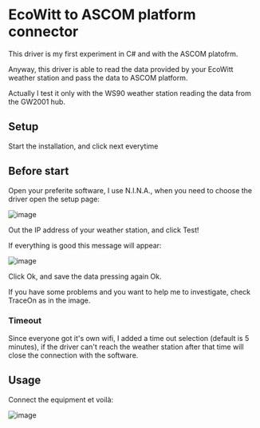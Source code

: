 # EcoWitt to ASCOM platform connector

This driver is my first experiment in C# and with the ASCOM platofrm.

Anyway, this driver is able to read the data provided by your EcoWitt weather station and pass the data to ASCOM platform.

Actually I test it only with the WS90 weather station reading the data from the GW2001 hub.

## Setup

Start the installation, and click next everytime

## Before start

Open your preferite software, I use N.I.N.A., when you need to choose the driver open the setup page:

![image](https://github.com/user-attachments/assets/80f09ad6-dea8-41cb-9188-c109f6a8de05)

Out the IP address of your weather station, and click Test!

If everything is good this message will appear:

![image](https://github.com/user-attachments/assets/2c455a76-4b36-481c-9fc1-7af3b9df3d63)

Click Ok, and save the data pressing again Ok.

If you have some problems and you want to help me to investigate, check TraceOn as in the image.

### Timeout
Since everyone got it's own wifi, I added a time out selection (default is 5 minutes), if the driver can't reach the weather station after that time will close the connection with the software.


## Usage

Connect the equipment et voilà:

![image](https://github.com/user-attachments/assets/6337e953-e7c5-4cb2-a60d-c83980584435)




